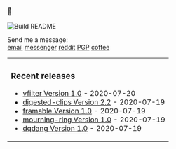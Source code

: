 ### 🤔

![Build README](https://github.com/dqdang/dqdang/workflows/Build%20README/badge.svg)

Send me a message: <br />
<a href="mailto:dqdang17@gmail.com">email</a>
<a href="https://www.m.me/dqdang1" target="_blank">messenger</a>
<a href="https://www.reddit.com/user/outsidefarmland" target="_blank">reddit</a>
<a href="https://raw.githubusercontent.com/dqdang/dqdang.github.io/master/derek-dang.asc" target="_blank">PGP</a>
<a href="https://www.buymeacoffee.com/dqdang" target="_blank">coffee</a>

<table><tr><td valign="top">

### Recent releases
<!-- recent_releases starts -->
* [vfilter Version 1.0](https://github.com/dqdang/vfilter/releases/tag/v1.0) - 2020-07-20
* [digested-clips Version 2.2](https://github.com/dqdang/digested-clips/releases/tag/v2.2) - 2020-07-19
* [framable Version 1.0](https://github.com/dqdang/framable/releases/tag/v1.0) - 2020-07-19
* [mourning-ring Version 1.0](https://github.com/dqdang/mourning-ring/releases/tag/v1.0) - 2020-07-19
* [dqdang Version 1.0](https://github.com/dqdang/dqdang/releases/tag/v1.0) - 2020-07-19
<!-- recent_releases ends -->

</td></tr></table>
